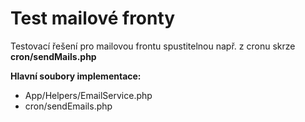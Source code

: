 # Test mailové fronty
Testovací řešení pro mailovou frontu spustitelnou např. z cronu skrze **cron/sendMails.php**

**Hlavní soubory implementace:**
- App/Helpers/EmailService.php
- cron/sendEmails.php
